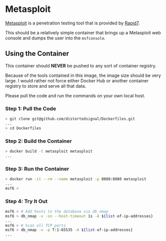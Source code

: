 # Metasploit

[Metasploit](https://www.metasploit.com/) is a penetration testing tool that is provided by [Rapid7](https://www.rapid7.com/).

This should be a relatively simple container that brings up a Metasploit web console and dumps the user into the `msfconsole`.

## Using the Container

This container should **NEVER** be pushed to any sort of container registry.

Because of the tools contained in this image, the image size should be very large. I would rather not force either Docker Hub or another container registry to store and serve all that data.

Please pull the code and run the commands on your own local host.

### Step 1: Pull the Code

```sh
> git clone git@github.com/distortedsignal/Dockerfiles.git
...
> cd Dockerfiles
```

### Step 2: Build the Container
```sh
> docker build -t metasploit metasploit
...
```

### Step 3: Run the Container
```sh
> docker run -it --rm --name metasploit -p 8080:8080 metasploit
...
msf6 >
```

### Step 4: Try It Out

```sh
msf6 > # Add hosts to the database via db_nmap
msf6 > db_nmap -v -sn --host-timeout 1s -A ${list-of-ip-addresses}
...
msf6 > # Scan all TCP ports
msf6 > db_nmap -v -p T:1-65535 -A ${list-of-ip-addresses}
...
```

